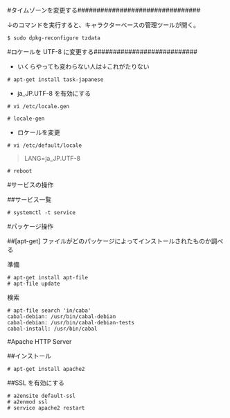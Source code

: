 #タイムゾーンを変更する################################

↓のコマンドを実行すると、キャラクターベースの管理ツールが開く。

```
$ sudo dpkg-reconfigure tzdata
```

#ロケールを UTF-8 に変更する###########################

- いくらやっても変わらない人は↓これがたりない

```
# apt-get install task-japanese
```

- ja_JP.UTF-8 を有効にする

```
# vi /etc/locale.gen
```

```
# locale-gen
```

- ロケールを変更

```
# vi /etc/default/locale
```

> LANG=ja_JP.UTF-8

```
# reboot
```

#サービスの操作

##サービス一覧

```
# systemctl -t service
```

#パッケージ操作

##[apt-get] ファイルがどのパッケージによってインストールされたものか調べる

準備

```
# apt-get install apt-file
# apt-file update
```

検索

```
# apt-file search 'in/caba'
cabal-debian: /usr/bin/cabal-debian
cabal-debian: /usr/bin/cabal-debian-tests
cabal-install: /usr/bin/cabal
```

#Apache HTTP Server

##インストール

```
# apt-get install apache2
```

##SSL を有効にする

```
# a2ensite default-ssl
# a2enmod ssl
# service apache2 restart
```

